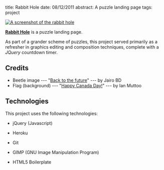 title: Rabbit Hole
date: 08/12/2011
abstract: A puzzle landing page
tags: project

[![A screenshot of the rabbit hole][rth]][rabbit]

**[Rabbit Hole][rabbit]** is a puzzle landing page.

As part of a grander scheme of puzzles, this project served primarily as a
refresher in graphics editing and composition techniques, complete with a
*JQuery* countdown timer.

## Credits

* Beetle image --- "[Back to the future][beetle]" --- by Jairo BD
* Flag (background) --- "[Happy Canada Day!][flag]" --- by Ian Muttoo

## Technologies

This project uses the following technologies:

* jQuery (Javascript)
* Heroku
* Git
* GIMP (GNU Image Manipulation Program)
* HTML5 Boilerplate

  [rth]: http://tlvince.appspot.com/img/th/rabbit-hole.png
  [rabbit]: http://rabbit-hole.tlvince.com
  [beetle]: http://www.flickr.com/photos/jairo_abud/2365114316/
  [flag]: http://www.flickr.com/photos/imuttoo/2628589070/
